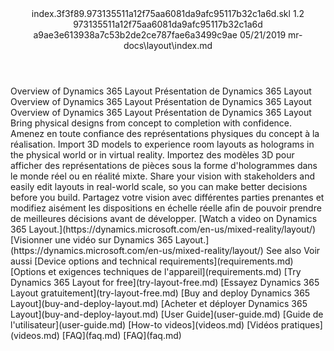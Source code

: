 <?xml version="1.0" encoding="UTF-8"?>
<xliff xmlns:logoport="urn:logoport:xliffeditor:xliff-extras:1.0" xmlns:tilt="urn:logoport:xliffeditor:tilt-non-translatables:1.0" xmlns:xsi="http://www.w3.org/2001/XMLSchema-instance" xmlns="urn:oasis:names:tc:xliff:document:1.2" xmlns:xliffext="urn:microsoft:content:schema:xliffextensions" version="1.2" xsi:schemaLocation="urn:oasis:names:tc:xliff:document:1.2 xliff-core-1.2-transitional.xsd">
  <file datatype="xml" source-language="en-US" original="index.md" target-language="fr-FR">
    <header>
      <tool tool-company="Microsoft" tool-version="1.0-7889195" tool-name="mdxliff" tool-id="mdxliff"/>
      <xliffext:skl_file_name>index.3f3f89.973135511a12f75aa6081da9afc95117b32c1a6d.skl</xliffext:skl_file_name>
      <xliffext:version>1.2</xliffext:version>
      <xliffext:ms.openlocfilehash>973135511a12f75aa6081da9afc95117b32c1a6d</xliffext:ms.openlocfilehash>
      <xliffext:ms.sourcegitcommit>a9ae3e613938a7c53b2de2ce787fae6a3499c9ae</xliffext:ms.sourcegitcommit>
      <xliffext:ms.lasthandoff>05/21/2019</xliffext:ms.lasthandoff>
      <xliffext:ms.openlocfilepath>mr-docs\layout\index.md</xliffext:ms.openlocfilepath>
    </header>
    <body>
      <group extype="content" id="content">
        <trans-unit xml:space="preserve" translate="yes" id="101" restype="x-metadata">
          <source>Overview of Dynamics 365 Layout</source>
        <target logoport:matchpercent="101" state="translated" state-qualifier="leveraged-tm">Présentation de Dynamics 365 Layout</target></trans-unit>
        <trans-unit xml:space="preserve" translate="yes" id="102" restype="x-metadata">
          <source>Overview of Dynamics 365 Layout</source>
        <target logoport:matchpercent="101" state="translated" state-qualifier="leveraged-tm">Présentation de Dynamics 365 Layout</target></trans-unit>
        <trans-unit xml:space="preserve" translate="yes" id="103">
          <source>Overview of Dynamics 365 Layout</source>
        <target logoport:matchpercent="101" state="translated" state-qualifier="leveraged-tm">Présentation de Dynamics 365 Layout</target></trans-unit>
        <trans-unit xml:space="preserve" translate="yes" id="104">
          <source>Bring physical designs from concept to completion with confidence.</source>
        <target logoport:matchpercent="101" state="translated" state-qualifier="leveraged-tm">Amenez en toute confiance des représentations physiques du concept à la réalisation.</target></trans-unit>
        <trans-unit xml:space="preserve" translate="yes" id="105">
          <source>Import 3D models to experience room layouts as holograms in the physical world or in virtual reality.</source>
        <target logoport:matchpercent="101" state="translated" state-qualifier="leveraged-tm">Importez des modèles 3D pour afficher des représentations de pièces sous la forme d'hologrammes dans le monde réel ou en réalité mixte.</target></trans-unit>
        <trans-unit xml:space="preserve" translate="yes" id="106">
          <source>Share your vision with stakeholders and easily edit layouts in real-world scale, so you can make better decisions before you build.</source>
        <target logoport:matchpercent="101" state="translated" state-qualifier="leveraged-tm">Partagez votre vision avec différentes parties prenantes et modifiez aisément les dispositions en échelle réelle afin de pouvoir prendre de meilleures décisions avant de développer.</target></trans-unit>
        <trans-unit xml:space="preserve" translate="yes" id="107">
          <source><bpt id="p1">[</bpt>Watch a video on Dynamics 365 Layout.<ept id="p1">](https://dynamics.microsoft.com/en-us/mixed-reality/layout/)</ept></source>
        <target logoport:matchpercent="101" state="translated" state-qualifier="leveraged-tm"><bpt id="p1">[</bpt>Visionner une vidéo sur Dynamics 365 Layout.<ept id="p1">](https://dynamics.microsoft.com/en-us/mixed-reality/layout/)</ept></target></trans-unit>
        <trans-unit xml:space="preserve" translate="yes" id="108">
          <source>See also</source>
        <target logoport:matchpercent="101" state="translated" state-qualifier="leveraged-tm">Voir aussi</target></trans-unit>
        <trans-unit xml:space="preserve" translate="yes" id="109">
          <source><bpt id="p1">[</bpt>Device options and technical requirements<ept id="p1">](requirements.md)</ept></source>
        <target logoport:matchpercent="101" state="translated" state-qualifier="leveraged-tm"><bpt id="p1">[</bpt>Options et exigences techniques de l'appareil<ept id="p1">](requirements.md)</ept></target></trans-unit>
        <trans-unit xml:space="preserve" translate="yes" id="110">
          <source><bpt id="p1">[</bpt>Try Dynamics 365 Layout for free<ept id="p1">](try-layout-free.md)</ept></source>
        <target logoport:matchpercent="101" state="translated" state-qualifier="leveraged-tm"><bpt id="p1">[</bpt>Essayez Dynamics 365 Layout gratuitement<ept id="p1">](try-layout-free.md)</ept></target></trans-unit>
        <trans-unit xml:space="preserve" translate="yes" id="111">
          <source><bpt id="p1">[</bpt>Buy and deploy Dynamics 365 Layout<ept id="p1">](buy-and-deploy-layout.md)</ept></source>
        <target logoport:matchpercent="101" state="translated" state-qualifier="leveraged-tm"><bpt id="p1">[</bpt>Acheter et déployer Dynamics 365 Layout<ept id="p1">](buy-and-deploy-layout.md)</ept></target></trans-unit>
        <trans-unit xml:space="preserve" translate="yes" id="112">
          <source><bpt id="p1">[</bpt>User Guide<ept id="p1">](user-guide.md)</ept></source>
        <target logoport:matchpercent="101" state="translated" state-qualifier="leveraged-tm"><bpt id="p1">[</bpt>Guide de l'utilisateur<ept id="p1">](user-guide.md)</ept></target></trans-unit>
        <trans-unit xml:space="preserve" translate="yes" id="113">
          <source><bpt id="p1">[</bpt>How-to videos<ept id="p1">](videos.md)</ept></source>
        <target logoport:matchpercent="101" state="translated" state-qualifier="leveraged-tm"><bpt id="p1">[</bpt>Vidéos pratiques<ept id="p1">](videos.md)</ept></target></trans-unit>
        <trans-unit xml:space="preserve" translate="yes" id="114">
          <source><bpt id="p1">[</bpt>FAQ<ept id="p1">](faq.md)</ept></source>
        <target logoport:matchpercent="101" state="translated" state-qualifier="leveraged-tm"><bpt id="p1">[</bpt>FAQ<ept id="p1">](faq.md)</ept></target></trans-unit>
      </group>
    </body>
  </file>
</xliff>
